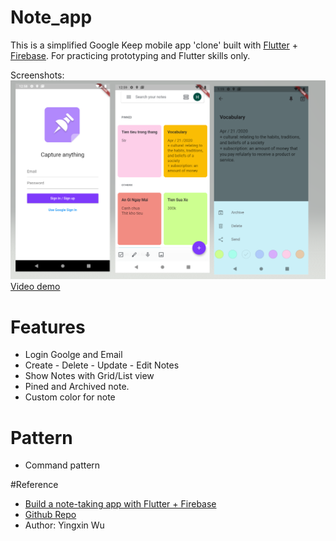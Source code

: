 # Note_app
This is a simplified Google Keep mobile app 'clone' built with [Flutter] + [Firebase]. For practicing prototyping and Flutter skills only.

Screenshots:
![Flutter Keep demo](screenshots/app_screenshots.png)
[Video demo](https://youtu.be/gEEmkl99MSY)

# Features
 - Login Goolge and Email
 - Create - Delete - Update - Edit Notes
 - Show Notes with Grid/List view
 - Pined and Archived note.
 - Custom color for note
# Pattern
 - Command pattern
  
#Reference
- [Build a note-taking app with Flutter + Firebase](https://medium.com/flutter-community/build-a-note-taking-app-with-flutter-firebase-part-i-53816e7a3788)
- [Github Repo](https://github.com/xinthink/flutter-keep)
- Author: Yingxin Wu


[Flutter]: https://flutter.dev
[Firebase]: https://firebase.google.com/